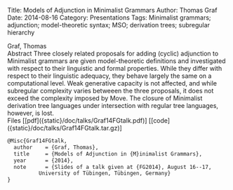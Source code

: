 Title: Models of Adjunction in Minimalist Grammars
Author: Thomas Graf
Date: 2014-08-16
Category: Presentations
Tags: Minimalist grammars; adjunction; model-theoretic syntax; MSO; derivation trees; subregular hierarchy

<div markdown class="authors">
Graf, Thomas
</div>

<div markdown class="abstract">
<span id="abstract-title">Abstract</span>
Three closely related proposals for adding (cyclic) adjunction to Minimalist grammars are given model-theoretic definitions and investigated with respect to their linguistic and formal properties. 
While they differ with respect to their linguistic adequacy, they behave largely the same on a computational level.
Weak generative capacity is not affected, and while subregular complexity varies betweeen the three proposals, it does not exceed the complexity imposed by Move.
The closure of Minimalist derivation tree languages under intersection with regular tree languages, however, is lost.
</div>

<div markdown class="files">
<span id="files-title">Files</span>
[[pdf]({static}/doc/talks/Graf14FGtalk.pdf)]
[[code]({static}/doc/talks/Graf14FGtalk.tar.gz)]
</div>

~~~latex
@Misc{Graf14FGtalk,
  author	= {Graf, Thomas},
  title		= {Models of Adjunction in {M}inimalist Grammars},
  year		= {2014},
  note		= {Slides of a talk given at {FG2014}, August 16--17,
		  University of Tübingen, Tübingen, Germany}
}
~~~
